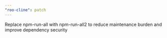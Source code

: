 ```yaml
---
"roo-cline": patch
---
```


Replace npm-run-all with npm-run-all2 to reduce maintenance burden and improve dependency security